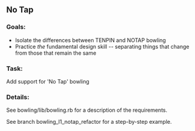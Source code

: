 ## No Tap


### Goals:

* Isolate the differences between TENPIN and NOTAP bowling
* Practice _the_ fundamental design skill -- separating things that change from those that remain the same


### Task:

Add support for 'No Tap' bowling


### Details:

See bowling/lib/bowling.rb for a description of the requirements.

See branch bowling_l1_notap_refactor for a step-by-step example.
